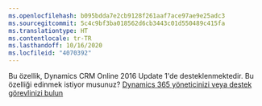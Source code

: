 ```yaml
---
ms.openlocfilehash: b095bdda7e2cb9128f261aaf7ace97ae9e25adc3
ms.sourcegitcommit: 5c4c9bf3ba018562d6cb3443c01d550489c415fa
ms.translationtype: HT
ms.contentlocale: tr-TR
ms.lasthandoff: 10/16/2020
ms.locfileid: "4070392"
---
```

Bu özellik, Dynamics CRM Online 2016 Update 1'de desteklenmektedir. Bu özelliği edinmek istiyor musunuz? [Dynamics 365 yöneticinizi veya destek görevlinizi bulun](https://docs.microsoft.com/dynamics365/customerengagement/on-premises/basics/find-administrator-support)
